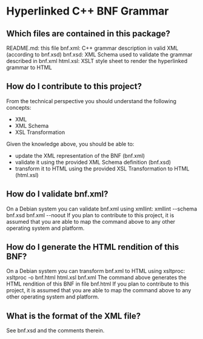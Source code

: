 # Hyperlinked C++ BNF Grammar


## Which files are contained in this package?
README.md: this file
bnf.xml: C++ grammar description in valid XML (according to bnf.xsd)
bnf.xsd: XML Schema used to validate the grammar described in bnf.xml
html.xsl: XSLT style sheet to render the hyperlinked grammar to HTML


## How do I contribute to this project?
From the technical perspective you should understand the following concepts:
* XML
* XML Schema
* XSL Transformation

Given the knowledge above, you should be able to:
* update the XML representation of the BNF (bnf.xml)
* validate it using the provided XML Schema definition (bnf.xsd)
* transform it to HTML using the provided XSL Transformation to HTML (html.xsl)


## How do I validate bnf.xml?
On a Debian system you can validate bnf.xml using xmllint:
	xmllint --schema bnf.xsd bnf.xml --noout
If you plan to contribute to this project, it is assumed that you are able to
map the command above to any other operating system and platform.


## How do I generate the HTML rendition of this BNF?
On a Debian system you can transform bnf.xml to HTML using xsltproc:
	xsltproc -o bnf.html html.xsl bnf.xml
The command above generates the HTML rendition of this BNF in file bnf.html
If you plan to contribute to this project, it is assumed that you are able to
map the command above to any other operating system and platform.


## What is the format of the XML file?
See bnf.xsd and the comments therein.
